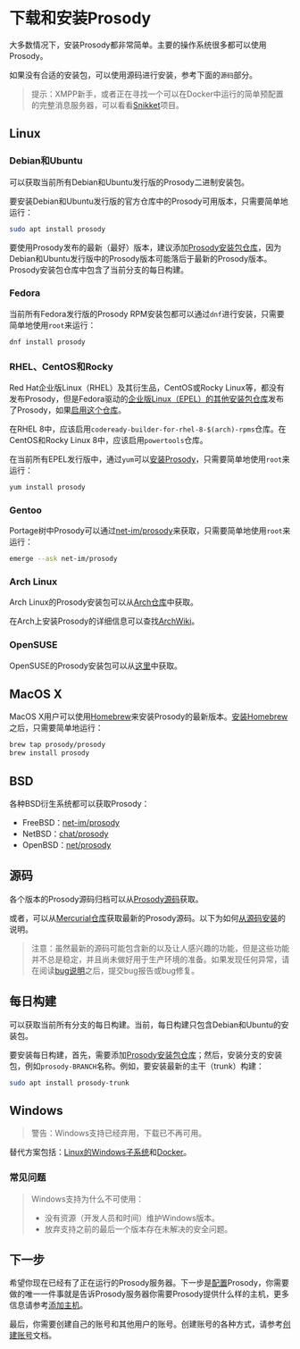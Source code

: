 # 下载和安装Prosody

大多数情况下，安装Prosody都非常简单。主要的操作系统很多都可以使用Prosody。

如果没有合适的安装包，可以使用源码进行安装，参考下面的`源码`部分。

> 提示：XMPP新手，或者正在寻找一个可以在Docker中运行的简单预配置的完整消息服务器，可以看看[Snikket](https://snikket.org/)项目。

## Linux

### Debian和Ubuntu

可以获取当前所有Debian和Ubuntu发行版的Prosody二进制安装包。

要安装Debian和Ubuntu发行版的官方仓库中的Prosody可用版本，只需要简单地运行：

```bash
sudo apt install prosody
```

要使用Prosody发布的最新（最好）版本，建议添加[Prosody安装包仓库](https://prosody.im/download/package_repository)，因为Debian和Ubuntu发行版中的Prosody版本可能落后于最新的Prosody版本。Prosody安装包仓库中包含了当前分支的每日构建。

### Fedora

当前所有Fedora发行版的Prosody RPM安装包都可以通过`dnf`进行安装，只需要简单地使用`root`来运行：

```bash
dnf install prosody
```

### RHEL、CentOS和Rocky

Red Hat企业版Linux（RHEL）及其衍生品，CentOS或Rocky Linux等，都没有发布Prosody，但是Fedora驱动的[企业版Linux（EPEL）的其他安装包仓库](https://fedoraproject.org/wiki/EPEL)发布了Prosody，如果[启用这个仓库](https://fedoraproject.org/wiki/EPEL/FAQ#howtouse)。

在RHEL 8中，应该启用`codeready-builder-for-rhel-8-$(arch)-rpms`仓库。在CentOS和Rocky Linux 8中，应该启用`powertools`仓库。

在当前所有EPEL发行版中，通过`yum`可以[安装Prosody](https://bodhi.fedoraproject.org/updates/?like=prosody)，只需要简单地使用`root`来运行：

```bash
yum install prosody
```

### Gentoo

Portage树中Prosody可以通过[net-im/prosody](https://packages.gentoo.org/packages/net-im/prosody)来获取，只需要简单地使用`root`来运行：

```bash
emerge --ask net-im/prosody
```

### Arch Linux

Arch Linux的Prosody安装包可以从[Arch仓库](https://archlinux.org/packages/?q=prosody)中获取。

在Arch上安装Prosody的详细信息可以查找[ArchWiki](https://wiki.archlinux.org/title/Prosody)。

### OpenSUSE

OpenSUSE的Prosody安装包可以从[这里](https://software.opensuse.org/package/prosody)中获取。

## MacOS X

MacOS X用户可以使用[Homebrew](https://brew.sh/)来安装Prosody的最新版本。[安装Homebrew](https://brew.sh/#install)之后，只需要简单地运行：

```bash
brew tap prosody/prosody 
brew install prosody
```

## BSD

各种BSD衍生系统都可以获取Prosody：
+ FreeBSD：[net-im/prosody](https://www.freshports.org/net-im/prosody/)
+ NetBSD：[chat/prosody](https://pkgsrc.se/chat/prosody)
+ OpenBSD：[net/prosody](https://openports.se/net/prosody)

## 源码

各个版本的Prosody源码归档可以从[Prosody源码](https://prosody.im/downloads/source/)获取。

或者，可以从[Mercurial仓库](https://prosody.im/source/start)获取最新的Prosody源码。以下为如何[从源码安装](https://prosody.im/doc/installing_from_source)的说明。

> 注意：虽然最新的源码可能包含新的以及让人感兴趣的功能，但是这些功能并不总是稳定，并且尚未做好用于生产环境的准备。如果发现任何异常，请在阅读[bug说明](https://prosody.im/bugs/start)之后，提交bug报告或bug修复。

## 每日构建

可以获取当前所有分支的每日构建。当前，每日构建只包含Debian和Ubuntu的安装包。

要安装每日构建，首先，需要添加[Prosody安装包仓库](https://prosody.im/download/package_repository)；然后，安装分支的安装包，例如`prosody-BRANCH`名称。例如，要安装最新的主干（trunk）构建：

```bash
sudo apt install prosody-trunk
```

## Windows

> 警告：Windows支持已经弃用，下载已不再可用。

替代方案包括：[Linux的Windows子系统](https://docs.microsoft.com/en-us/windows/wsl/install-win10)和[Docker](https://github.com/prosody/prosody-docker)。

### 常见问题

> Windows支持为什么不可使用：
> + 没有资源（开发人员和时间）维护Windows版本。
> + 放弃支持之前的最后一个版本存在未解决的安全问题。

## 下一步

希望你现在已经有了正在运行的Prosody服务器。下一步是[配置](https://prosody.im/doc/configure)Prosody，你需要做的唯一一件事就是告诉Prosody服务器你需要Prosody提供什么样的主机，更多信息请参考[添加主机](https://prosody.im/doc/configure#adding_a_host)。

最后，你需要创建自己的账号和其他用户的账号。创建账号的各种方式，请参考[创建账号](https://prosody.im/doc/creating_accounts)文档。
